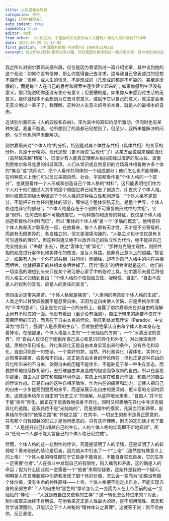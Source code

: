 ```yaml
---
title: 人的坚强与软弱
categories: 评论
tags: [别尔嘉耶夫]
auto_indent: true
comments: true
editor: 皎然
from_other: 《世纪之风：中国当代文化批判与人文建构》湖北人民出版社2014年
date: 2023-10-29 21:12:02
first_publish: 《中国图书商报·书评周刊》1999年11月2日
excerpt: 我之所以对别尔嘉耶夫感兴趣，仅仅是因为曾读到过一篇介绍文章，其中谈到他的这个观点：如果你没有信仰，那么你就得自己去寻求。这与我自己曾表述过的思想不谋而合：信仰，或人生的信念，不是现成的（凡现成的都是不可靠的，甚至是虚假的），而是每个人在自己的思考和探索中逐步建立起来的；如果你感到生活没有意义，那只能说明你还没有使它有意义；但更糟的是，如果你从未感到过生活的无意义，那你就根本不会想到为它去寻求意义，或赋予它以自己的意义，就注定会毫无意义地过一辈子了。我理解，这种对人生意义的寻求本身，就是人的最根本的自由。
---
```

我之所以对别尔嘉耶夫感兴趣，仅仅是因为曾读到过一篇介绍文章，其中谈到他的这个观点：如果你没有信仰，那么你就得自己去寻求。这与我自己曾表述过的思想不谋而合：信仰，或人生的信念，不是现成的（凡现成的都是不可靠的，甚至是虚假的），而是每个人在自己的思考和探索中逐步建立起来的；如果你感到生活没有意义，那只能说明你还没有使它有意义；但更糟的是，如果你从未感到过生活的无意义，那你就根本不会想到为它去寻求意义，或赋予它以自己的意义，就注定会毫无意义地过一辈子了。我理解，这种对人生意义的寻求本身，就是人的最根本的自由。

近读别尔嘉耶夫《人的奴役和自由》，深为其中的真知灼见所激动，但同时也有某种失望。我虽不能说，他所想到了的我都已经想到了，但至少，我所未能解决的问题，似乎他也同样未能解决。

别尔嘉耶夫对“个体人格”的分析，特别是对其个体性与共相（具体共相）的关系的分析，真是十分精彩。现代思想（更不用说“后现代”了）从某方面说越来越肤浅化（虽然越来越“精密”），已很少有人能真正理解从柏拉图经过库萨的尼古拉、波墨到黑格尔和马克思的辩证真理。人们从常识或自然意识的立场将共相看做许多个体的“集合”或“共同点”，把个人看作共同体的一个组成部分；他们怎么也不能理解，在何种意义上我们可以反过来把自然、社会、宇宙都看作是“个体人格的一个部分”，也就是看作一个人形成和创造自己个体人格的“材料”。这只能表明他们作为个人对于他们被抛入其中的这个周围世界已经失去了创造力，即丧失了个体人格。别尔嘉耶夫则极大地强调了个体人格的这种独立性和创造性：“个体人格不是部分，不能把它作为任何整体的部分，哪怕这个整体恢弘无比，是整个世界，个体人格也绝非它的部分”，“个体人格是存在于个别的不可重复的形式中的共相”，它是“例外，任何法则都不可能统摄它。一切种族的和遗传的特征，仅仅是个体人格创造积极性的材料而已”，所以“集体的个体人格”是一个“矛盾的概念”。他特意将个体人格和天才联系在一起，在他看来，每个人都有天才性，天才是不分等级的，而是有无限差异的、各自独立的，但又是渴望沟通的，“人格主义也许仅仅是有关可沟通性的理论”。但这种沟通又绝不以放弃自己的独立性为代价，绝不能把自己完全抛出去（“奉献”出去），使之“客体化”或“异化”：“那种为克服主观性，则把共相的观念进行客体化和实体化的做法，是盲人导路，绝非真正意义上的超越。”换言之，如果有人为一个外在的共相（共同体）而牺牲，却不为自己人格中的内在共相而牺牲，他就把真正的共相本身牺牲掉了。历代“愚忠”的牺牲者就是这样。他们的一切崇高的理想到头来只是某个政治野心家手中的临时工具。别尔嘉耶夫最后将他的人格主义归结到自由：“个体人格的个性指独立性、凝聚性、自由”，“自由不应是人的权利的宣言。应是人的责任的宣言”。

但自由必定带来痛苦。“个体人格就是痛苦”，“人世间的痛苦即个体人格的生成”。人类之所以甘受奴役而不能忍受自由，正因为这自由使人苦恼，它是黑格尔所谓的“不幸的意识”。但正是在对这一点的分析上，暴露了别尔嘉耶夫在对自由的理解上尚有不彻底的一面。他没有看出（至少没有强调），自由所带来的痛苦不仅在于周围环境的压迫，而且在于自由本身的悖论。别氏到处发现悖论（Paradox，中文译为“悖异”），强调“人是矛盾的生存”，但唯独拒绝承认自由和个体人格本身存在着悖论。在他那里，个体人格是人生的“一个光灿灿的方向”，一个“冰清玉洁的世界”，而“自由人仅仅在于能拒斥自己良心和意识的异化和外化”。对此我深表怀疑。黑格尔早巳指出，外化和异化正是自由本身实现出来的条件，没有外化和异化，自由只能是一句空话，一个美好的梦。当然，外化和异化（客体化、实体化）必然带来痛苦、奴役和不自由，这正是自由本身的悖论所在；但也正是这种自由的异化所带来的不自由，使得自由的历程不能停步，不能驻足于某一种生存状态，而要拼命地继续挣扎前行，去打破自由本身造成的枷锁而争取新的自由。所以在黑格尔那里，自由人即使在和周围环境作战，实质上也是在和自己作战，和自己的自由的悖论作战。正是自由的这种自相矛盾性，作为内在的痛苦和动力，迫使人把自己的自由一步步提高到更高的水平，而逐渐展示出自由的更深刻、更丰富的全部内涵来。这就是黑格尔对自由的“历史主义”的理解。从这种眼光来看，“自由人”并不在于能“拒斥”异化，而正在于能勇敢地投身于异化，同时又积极地在异化中寻求克服异化的道路。这条路绝不是“光灿灿的”，而是黑暗中的摸索，充满血污和罪孽，是黑格尔所谓的“绝望之路”和“怀疑之路”；在其中，一切发生的都不是真正愿意的，只有那个自我超越的形式才是他所愿意的。只有这样理解，别氏的这句话才有了着落：“人是提升自己和超越自己的生存。人的个体人格的实现即不断地超越”，所以“任何一个人都不能大言自己的个体人格已经完成”。

然而，个体人格的这一悲剧性的悖论，究竟是证明了人的坚强，还是证明了人的软弱呢？看来别氏的结论是后者，因为他从中引出了一个“上帝”（虽然是特殊意义上的上帝）：“个体人格的特性即在于它自身不能自足，不能自身实现自身，它的生存一定需要‘他者’。”人在奋斗中发现自己的有限性，陷入痛苦和矛盾，这的确是人的命运；但为什么因此就一定需要一个“他者”来帮助拯救，这始终是我的一个疑问。明明是人在自我超越中创造和发现了超个体的价值，怎么会一变而为“如果没有超个体价值，没有生命的神性巅峰——上帝，个体人格便不能走出自身，不能实现自身的全部生命”？人的自由的“黑色的”悖论怎么会一变而为人在上帝面前的这一“金灿灿的”悖论——“人就是既自由又依赖的生存”？这一转化怎么转过来的？对此，别尔嘉耶夫始终不肯明说，在他看来这正是人性最大的谜，是不能用理性、概念和哲学说清楚的，只能诉之于个人神秘的“精神体认之真理”。这就等于说：信不信由你，反正我信。
